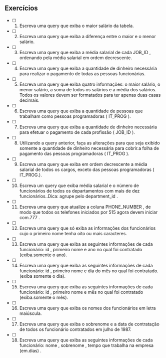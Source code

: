 ##  Exercícios
-  [ ] 1. Escreva uma query que exiba o maior salário da tabela.
-  [ ] 2. Escreva uma query que exiba a diferença entre o maior e o menor salário.
-  [ ] 3. Escreva uma query que exiba a média salarial de cada JOB_ID , ordenando pela média salarial em ordem decrescente.
-  [ ] 4. Escreva uma query que exiba a quantidade de dinheiro necessária para realizar o pagamento de todas as pessoas funcionárias.
-  [ ] 5. Escreva uma query que exiba quatro informações: o maior salário, o menor salário, a soma de todos os salários e a média dos salários. Todos os valores devem ser formatados para ter apenas duas casas decimais.
-  [ ] 6. Escreva uma query que exiba a quantidade de pessoas que trabalham como pessoas programadoras ( IT_PROG ).
-  [ ] 7. Escreva uma query que exiba a quantidade de dinheiro necessária para efetuar o pagamento de cada profissão ( JOB_ID ).
-  [ ] 8. Utilizando a query anterior, faça as alterações para que seja exibido somente a quantidade de dinheiro necessária para cobrir.a folha de pagamento das pessoas programadoras ( IT_PROG ).
-  [ ] 9. Escreva uma query que exiba em ordem decrescente a média salarial de todos os cargos, exceto das pessoas programadoras ( IT_PROG.).
-  [ ] 10. Escreva um query que exiba média salarial e o número de funcionários de todos os departamentos com mais de dez funcionários..Dica: agrupe pelo department_id .
-  [ ] 11. Escreva uma query que atualize a coluna PHONE_NUMBER , de modo que todos os telefones iniciados por 515 agora devem iniciar com.777 .
-  [ ] 12. Escreva uma query que só exiba as informações dos funcionários cujo o primeiro nome tenha oito ou mais caracteres.
-  [ ] 13. Escreva uma query que exiba as seguintes informações de cada funcionário: id , primeiro nome e ano no qual foi contratado (exiba.somente o ano).
-  [ ] 14. Escreva uma query que exiba as seguintes informações de cada funcionário: id , primeiro nome e dia do mês no qual foi contratado.(exiba somente o dia).
-  [ ] 15. Escreva uma query que exiba as seguintes informações de cada funcionário: id , primeiro nome e mês no qual foi contratado (exiba.somente o mês).
-  [ ] 16. Escreva uma query que exiba os nomes dos funcionários em letra maiúscula.
-  [ ] 17. Escreva uma query que exiba o sobrenome e a data de contratação de todos os funcionário contratados em julho de 1987.
-  [ ] 18. Escreva uma query que exiba as seguintes informações de cada funcionário: nome , sobrenome , tempo que trabalha na empresa (em.dias) . 
